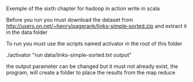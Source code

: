 Exemple of the sixth chapter for hadoop in action write in scala

Before you run you must download the dataset from
http://users.on.net/~henry/pagerank/links-simple-sorted.zip
and extract it in the data folder

To run you must use the scripts named activator in the root of this folder

./activator "run data/links-simple-sorted.txt output"

the output parameter can be changed but it must not already exist, the program, will
create a folder to place the results from the map reduce
